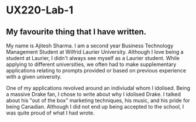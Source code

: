 # UX220-Lab-1
## My favourite thing that I have written. 
My name is Ajitesh Sharma. I am a second year Business Technology Management Student at Wilfrid Laurier University. Although I love being a student at Laurier, I didn't always see myself as a Laurier student. While applying to different universities, we often had to make supplementary applications relating to prompts provided or based on previous experience with a given university. 

One of my applications revolved around an indiviudal whom I idolised. Being a massive Drake fan, I chose to write about why I idolised Drake. I talked about his "out of the box" marketing techniques, his music, and his pride for being Canadian. Although I did not end up being accepted to the school, I was quite proud of what I had wrote.